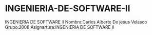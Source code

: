 # INGENIERIA-DE-SOFTWARE-II
INGENIERIA DE SOFTWARE II
Nombre:Carlos Alberto De jesus Velasco Grupo:2008 Asignartura:INGENIERIA DE SOFTWARE II
